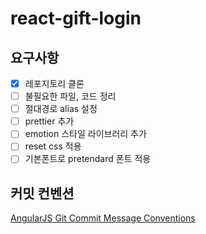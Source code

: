 # react-gift-login

## 요구사항

- [x] 레포지토리 클론
- [ ] 불필요한 파일, 코드 정리
- [ ] 절대경로 alias 설정
- [ ] prettier 추가
- [ ] emotion 스타일 라이브러리 추가
- [ ] reset css 적용
- [ ] 기본폰트로 pretendard 폰트 적용

## 커밋 컨벤션

[AngularJS Git Commit Message Conventions](https://gist.github.com/stephenparish/9941e89d80e2bc58a153)

